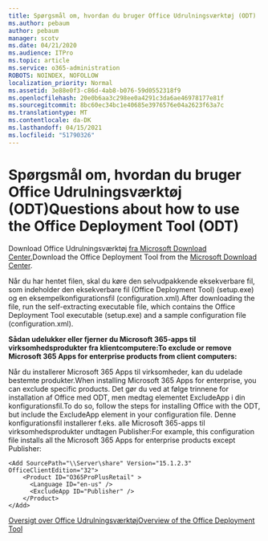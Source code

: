```yaml
---
title: Spørgsmål om, hvordan du bruger Office Udrulningsværktøj (ODT)
ms.author: pebaum
author: pebaum
manager: scotv
ms.date: 04/21/2020
ms.audience: ITPro
ms.topic: article
ms.service: o365-administration
ROBOTS: NOINDEX, NOFOLLOW
localization_priority: Normal
ms.assetid: 3e88e0f3-c86d-4ab8-b076-59d0552318f9
ms.openlocfilehash: 20e0b6aa3c298ee0a4291c3da6ae46978177e81f
ms.sourcegitcommit: 8bc60ec34bc1e40685e3976576e04a2623f63a7c
ms.translationtype: MT
ms.contentlocale: da-DK
ms.lasthandoff: 04/15/2021
ms.locfileid: "51790326"
---
```

# <a name="questions-about-how-to-use-the-office-deployment-tool-odt"></a><span data-ttu-id="07a91-102">Spørgsmål om, hvordan du bruger Office Udrulningsværktøj (ODT)</span><span class="sxs-lookup"><span data-stu-id="07a91-102">Questions about how to use the Office Deployment Tool (ODT)</span></span>

<span data-ttu-id="07a91-103">Download Office Udrulningsværktøj [fra Microsoft Download Center.](https://go.microsoft.com/fwlink/p/?LinkID=626065)</span><span class="sxs-lookup"><span data-stu-id="07a91-103">Download the Office Deployment Tool from the [Microsoft Download Center](https://go.microsoft.com/fwlink/p/?LinkID=626065).</span></span>
  
<span data-ttu-id="07a91-104">Når du har hentet filen, skal du køre den selvudpakkende eksekverbare fil, som indeholder den eksekverbare fil (Office Deployment Tool) (setup.exe) og en eksempelkonfigurationsfil (configuration.xml).</span><span class="sxs-lookup"><span data-stu-id="07a91-104">After downloading the file, run the self-extracting executable file, which contains the Office Deployment Tool executable (setup.exe) and a sample configuration file (configuration.xml).</span></span>
  
 <span data-ttu-id="07a91-105">**Sådan udelukker eller fjerner du Microsoft 365-apps til virksomhedsprodukter fra klientcomputere:**</span><span class="sxs-lookup"><span data-stu-id="07a91-105">**To exclude or remove Microsoft 365 Apps for enterprise products from client computers:**</span></span>
  
<span data-ttu-id="07a91-106">Når du installerer Microsoft 365 Apps til virksomheder, kan du udelade bestemte produkter.</span><span class="sxs-lookup"><span data-stu-id="07a91-106">When installing Microsoft 365 Apps for enterprise, you can exclude specific products.</span></span> <span data-ttu-id="07a91-107">Det gør du ved at følge trinnene for installation af Office med ODT, men medtag elementet ExcludeApp i din konfigurationsfil.</span><span class="sxs-lookup"><span data-stu-id="07a91-107">To do so, follow the steps for installing Office with the ODT, but include the ExcludeApp element in your configuration file.</span></span> <span data-ttu-id="07a91-108">Denne konfigurationsfil installerer f.eks. alle Microsoft 365-apps til virksomhedsprodukter undtagen Publisher:</span><span class="sxs-lookup"><span data-stu-id="07a91-108">For example, this configuration file installs all the Microsoft 365 Apps for enterprise products except Publisher:</span></span>
  
```
<Add SourcePath="\\Server\share" Version="15.1.2.3" OfficeClientEdition="32">
    <Product ID="O365ProPlusRetail" >
      <Language ID="en-us" />
      <ExcludeApp ID="Publisher" />
    </Product>
</Add>
```

[<span data-ttu-id="07a91-109">Oversigt over Office Udrulningsværktøj</span><span class="sxs-lookup"><span data-stu-id="07a91-109">Overview of the Office Deployment Tool</span></span>](https://docs.microsoft.com/deployoffice/overview-office-deployment-tool)
  

